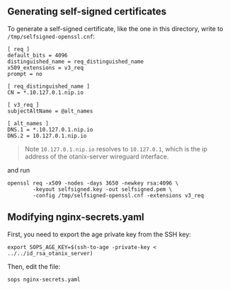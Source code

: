 ## Generating self-signed certificates

To generate a self-signed certificate, like the one in this directory, write to `/tmp/selfsigned-openssl.cnf`:

```
[ req ]
default_bits = 4096
distinguished_name = req_distinguished_name
x509_extensions = v3_req
prompt = no

[ req_distinguished_name ]
CN = *.10.127.0.1.nip.io

[ v3_req ]
subjectAltName = @alt_names

[ alt_names ]
DNS.1 = *.10.127.0.1.nip.io
DNS.2 = 10.127.0.1.nip.io
```

> Note `10.127.0.1.nip.io` resolves to `10.127.0.1`, which is the ip address of the otanix-server wireguard interface.

and run

```
openssl req -x509 -nodes -days 3650 -newkey rsa:4096 \
        -keyout selfsigned.key -out selfsigned.pem \
        -config /tmp/selfsigned-openssl.cnf -extensions v3_req
```

## Modifying nginx-secrets.yaml

First, you need to export the age private key from the SSH key:

```
export SOPS_AGE_KEY=$(ssh-to-age -private-key < ../../id_rsa_otanix_server)
```

Then, edit the file:

```
sops nginx-secrets.yaml
```


